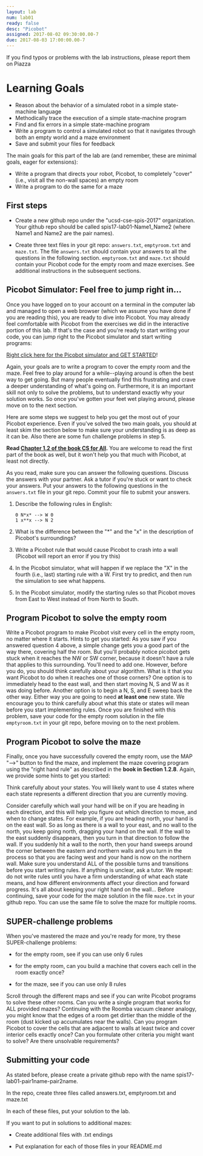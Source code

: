 ```yaml
---
layout: lab
num: lab01
ready: false
desc: "Picobot"
assigned: 2017-08-02 09:30:00.00-7
due: 2017-08-03 17:00:00.00-7
---
```


If you find typos or problems with the lab instructions, please report them on Piazza



# Learning Goals

* Reason about the behavior of a simulated robot in a simple state-machine language
* Methodically trace the execution of a simple state-machine program
* Find and fix errors in a simple state-machine program
* Write a program to control a simulated robot so that it navigates through both an empty world and a maze environment
* Save and submit your files for feedback

The main goals for this part of the lab are (and remember, these are minimal goals, eager for extensions):

* Write a program that directs your robot, Picobot, to completely "cover" (i.e., visit all the non-wall spaces) an empty room
* Write a program to do the same for a maze

## First steps

* Create a new github repo under the "ucsd-cse-spis-2017" organization. Your github repo should be called spis17-lab01-Name1_Name2 (where Name1 and Name2 are the pair names). 

* Create three text files in your git repo: `answers.txt`, `emptyroom.txt` and `maze.txt`. The file `answers.txt` should contain your answers to all the questions in the following section. `emptyroom.txt` and `maze.txt` should contain your Picobot code for the empty room and maze exercises. See additional instructions in the subsequent sections.


## Picobot Simulator: Feel free to jump right in...

Once you have logged on to your account on a terminal in the computer lab and managed to open a web browser (which we assume you have done if you are reading this), you are ready to dive into Picobot. You may already feel comfortable with Picobot from the exercises we did in the interactive portion of this lab.  If that's the case and you're ready to start writing your code, you can jump right to the Picobot simulator and start writing programs:

[Right click here for the Picobot simulator and GET STARTED](https://www.cs.hmc.edu/picobot/)!

Again, your goals are to write a program to cover the empty room and the maze.  Feel free to play around for a while--playing around is often the best way to get going.  But many people eventually find this frustrating and crave a deeper understanding of what's going on.  Furthermore,  it is an important skill not only to solve the problems, but to understand exactly why your solution works.  So once you've gotten your feet wet playing around, please move on to the next section.


Here are some steps we suggest to help you get the most out of your Picobot experience.  Even if you've solved the two main goals, you should at least skim the section below to make sure your understanding is as deep as it can be.  Also there are some fun challenge problems in step 5.

**Read [Chapter 1.2 of the book CS for All](https://www.cs.hmc.edu/csforall/Introduction/Introduction.html#picobot).**  You are welcome to read the first part of the book as well, but it won't help you that much with Picobot, at least not directly. 

As you read, make sure you can answer the following questions.  Discuss the answers with your partner.  Ask a tutor if you're stuck or want to check your answers. Put your answers to the following questions in the `answers.txt` file in your git repo. Commit your file to submit your answers.


1. Describe the following rules in English:

	```
	0 N*x* --> W 0
	1 x**x --> N 2
	```
2. What is the difference between the "*" and the "x" in the description of Picobot's surroundings?

3. Write a Picobot rule that would cause Picobot to crash into a wall (Picobot will report an error if you try this)

4. In the Picobot simulator, what will happen if we replace the "X" in the fourth (i.e., last) starting rule with a W.  First try to predict, and then run the simulation to see what happens.

5. In the Picobot simulator, modify the starting rules so that Picobot moves from East to West instead of from North to South.



## Program Picobot to solve the empty room

Write a Picobot program to make Picobot visit every cell in the empty room, no matter where it starts.  Hints to get you started:
As you saw if you answered question 4 above, a simple change gets you a good part of the way there, covering half the room.
But you'll probably notice picobot gets stuck when it reaches the NW or SW corner, because it doesn't have a rule that applies to this surrounding.  You'll need to add one.  However, before you do, you should think carefully about your algorithm.  What is it that you want Picobot to do when it reaches one of those corners?  One option is to immediately head to the east wall, and then start moving N, S and W as it was doing before.  Another option is to begin a N, S, and E sweep back the other way.  Either way you are going to need **at least one** new state.  We encourage you to think carefully about what this state or states will mean before you start implementing rules. 
Once you are finished with this problem, save your code for the empty room solution in the file `emptyroom.txt` in your git repo, before moving on to the next problem. 

## Program Picobot to solve the maze

Finally, once you have successfully covered the empty room, use the MAP "-->" button to find the maze, and implement the maze covering program using the "right hand rule" as described in the **book in Section 1.2.8**.  Again, we provide some hints to get you started:

Think carefully about your states.  You will likely want to use 4 states where each state represents a different direction that you are currently moving.  

Consider carefully which wall your hand will be on if you are heading in each direction, and this will help you figure out which direction to move, and when to change states.  For example, if you are heading north, your hand is on the east wall.  So as long as there is a wall to your east, and no wall to the north, you keep going north,  dragging your hand on the wall.  If the wall to the east suddenly disappears, then you turn in that direction to follow the wall. If you suddenly hit a wall to the north, then your hand sweeps around the corner between the eastern and northern walls and you turn in the process so that you are facing west and your hand is now on the northern wall.  Make sure you understand ALL of the possible turns and transitions before you start writing rules.  If anything is unclear, ask a tutor.  We repeat: do not write rules until you have a firm understanding of what each state means, and how different environments affect your direction and forward progress.  It's all about keeping your right hand on the wall...
Before continuing, save your code for the maze solution in the file `maze.txt` in your github repo.  You can use the same file to solve the maze for multiple rooms. 

## SUPER-challenge problems

When you've mastered the maze and you're ready for more, try these SUPER-challenge problems:

* for the empty room, see if you can use only 6 rules 

* for the empty room, can you build a machine that covers each cell in the room exactly once? 

* for the maze, see if you can use only 8 rules 

Scroll through the different maps and see if you can write Picobot programs to solve these other rooms. Can you write a single program that works for ALL provided mazes?
Continuing with the Roomba vacuum cleaner analogy, you might know that the edges of a room get dirtier than the middle of the room (dust kicked up accumulates near the walls). Can you program Picobot to cover the cells that are adjacent to walls at least twice and cover interior cells exactly once?  Can you formulate other criteria you might want to solve? Are there unsolvable requirements?

## Submitting your code

As stated before, please create a private github repo with the name spis17-lab01-pair1name-pair2name.

In the repo, create three files called answers.txt, emptyroom.txt and maze.txt

In each of these files, put your solution to the lab.

If you want to put in solutions to additional mazes:

* Create additional files with .txt endings

* Put explanation for each of those files in your README.md


